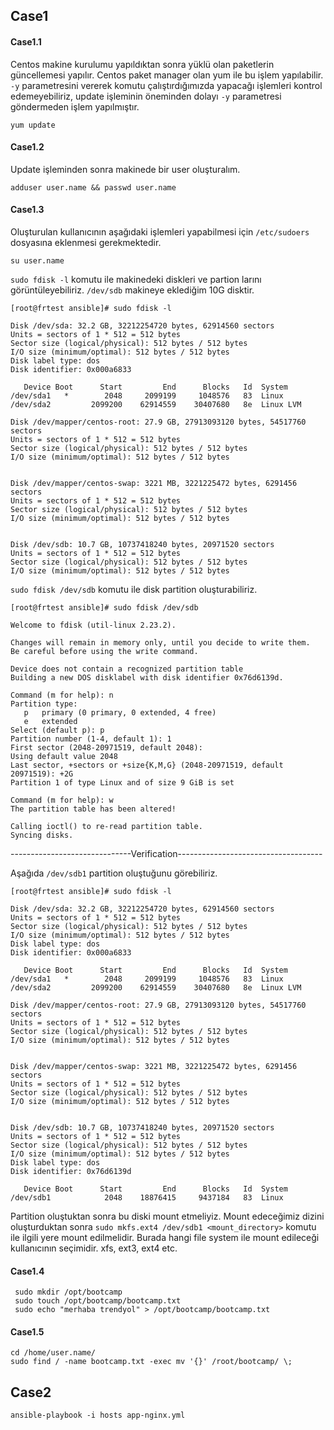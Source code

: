 ## Case1

#### Case1.1

Centos makine kurulumu yapıldıktan sonra yüklü olan paketlerin güncellemesi yapılır. Centos paket manager olan yum ile bu işlem yapılabilir. `-y` parametresini vererek komutu çalıştırdığımızda yapacağı işlemleri kontrol edemeyebiliriz, update işleminin öneminden dolayı `-y` parametresi göndermeden işlem yapılmıştır.

   `yum update `

#### Case1.2

Update işleminden sonra makinede bir user oluşturalım.

`adduser user.name && passwd user.name`


#### Case1.3

Oluşturulan kullanıcının aşağıdaki işlemleri yapabilmesi için `/etc/sudoers` dosyasına eklenmesi gerekmektedir.

`su user.name`

`sudo fdisk -l` komutu ile makinedeki diskleri ve partion larını görüntüleyebiliriz. `/dev/sdb` makineye eklediğim 10G disktir. 

```
[root@frtest ansible]# sudo fdisk -l

Disk /dev/sda: 32.2 GB, 32212254720 bytes, 62914560 sectors
Units = sectors of 1 * 512 = 512 bytes
Sector size (logical/physical): 512 bytes / 512 bytes
I/O size (minimum/optimal): 512 bytes / 512 bytes
Disk label type: dos
Disk identifier: 0x000a6833

   Device Boot      Start         End      Blocks   Id  System
/dev/sda1   *        2048     2099199     1048576   83  Linux
/dev/sda2         2099200    62914559    30407680   8e  Linux LVM

Disk /dev/mapper/centos-root: 27.9 GB, 27913093120 bytes, 54517760 sectors
Units = sectors of 1 * 512 = 512 bytes
Sector size (logical/physical): 512 bytes / 512 bytes
I/O size (minimum/optimal): 512 bytes / 512 bytes


Disk /dev/mapper/centos-swap: 3221 MB, 3221225472 bytes, 6291456 sectors
Units = sectors of 1 * 512 = 512 bytes
Sector size (logical/physical): 512 bytes / 512 bytes
I/O size (minimum/optimal): 512 bytes / 512 bytes


Disk /dev/sdb: 10.7 GB, 10737418240 bytes, 20971520 sectors
Units = sectors of 1 * 512 = 512 bytes
Sector size (logical/physical): 512 bytes / 512 bytes
I/O size (minimum/optimal): 512 bytes / 512 bytes
```

`sudo fdisk /dev/sdb` komutu ile disk partition oluşturabiliriz.

```
[root@frtest ansible]# sudo fdisk /dev/sdb

Welcome to fdisk (util-linux 2.23.2).

Changes will remain in memory only, until you decide to write them.
Be careful before using the write command.

Device does not contain a recognized partition table
Building a new DOS disklabel with disk identifier 0x76d6139d.

Command (m for help): n
Partition type:
   p   primary (0 primary, 0 extended, 4 free)
   e   extended
Select (default p): p
Partition number (1-4, default 1): 1
First sector (2048-20971519, default 2048):
Using default value 2048
Last sector, +sectors or +size{K,M,G} (2048-20971519, default 20971519): +2G
Partition 1 of type Linux and of size 9 GiB is set

Command (m for help): w
The partition table has been altered!

Calling ioctl() to re-read partition table.
Syncing disks.
```
------------------------------Verification------------------------------------

Aşağıda `/dev/sdb1` partition oluştuğunu görebiliriz.

```
[root@frtest ansible]# sudo fdisk -l

Disk /dev/sda: 32.2 GB, 32212254720 bytes, 62914560 sectors
Units = sectors of 1 * 512 = 512 bytes
Sector size (logical/physical): 512 bytes / 512 bytes
I/O size (minimum/optimal): 512 bytes / 512 bytes
Disk label type: dos
Disk identifier: 0x000a6833

   Device Boot      Start         End      Blocks   Id  System
/dev/sda1   *        2048     2099199     1048576   83  Linux
/dev/sda2         2099200    62914559    30407680   8e  Linux LVM

Disk /dev/mapper/centos-root: 27.9 GB, 27913093120 bytes, 54517760 sectors
Units = sectors of 1 * 512 = 512 bytes
Sector size (logical/physical): 512 bytes / 512 bytes
I/O size (minimum/optimal): 512 bytes / 512 bytes


Disk /dev/mapper/centos-swap: 3221 MB, 3221225472 bytes, 6291456 sectors
Units = sectors of 1 * 512 = 512 bytes
Sector size (logical/physical): 512 bytes / 512 bytes
I/O size (minimum/optimal): 512 bytes / 512 bytes


Disk /dev/sdb: 10.7 GB, 10737418240 bytes, 20971520 sectors
Units = sectors of 1 * 512 = 512 bytes
Sector size (logical/physical): 512 bytes / 512 bytes
I/O size (minimum/optimal): 512 bytes / 512 bytes
Disk label type: dos
Disk identifier: 0x76d6139d

   Device Boot      Start         End      Blocks   Id  System
/dev/sdb1            2048    18876415     9437184   83  Linux
```

Partition oluştuktan sonra bu diski mount etmeliyiz. Mount edeceğimiz dizini oluşturduktan sonra `sudo mkfs.ext4 /dev/sdb1 <mount_directory>` komutu ile ilgili yere mount edilmelidir. Burada hangi file system ile mount edileceği kullanıcının seçimidir. xfs, ext3, ext4 etc. 

#### Case1.4

```
 sudo mkdir /opt/bootcamp
 sudo touch /opt/bootcamp/bootcamp.txt
 sudo echo "merhaba trendyol" > /opt/bootcamp/bootcamp.txt
 ```
 
#### Case1.5

```
cd /home/user.name/
sudo find / -name bootcamp.txt -exec mv '{}' /root/bootcamp/ \; 
```


## Case2


```
ansible-playbook -i hosts app-nginx.yml

```

